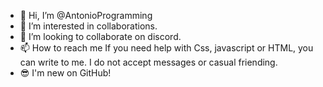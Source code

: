 - 👋 Hi, I’m @AntonioProgramming
- 👀 I’m interested in collaborations.
- 💞️ I’m looking to collaborate on discord.
- 📫 How to reach me If you need help with Css, javascript or HTML, you can write to me. I do not accept messages or casual friending.
- 😎 I'm new on GitHub!
<!---
AntonioProgramming/AntonioProgramming is a ✨ special ✨ repository because its `README.md` (this file) appears on your GitHub profile.
You can click the Preview link to take a look at your changes.
--->
